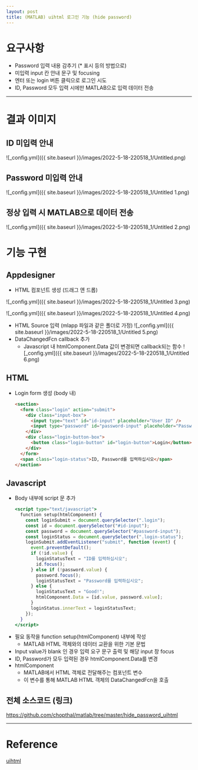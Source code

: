 ```yaml
---
layout: post
title: (MATLAB) uihtml 로그인 기능 (hide password)
---
```


# 요구사항

- Password 입력 내용 감추기 (\* 표시 등의 방법으로)
- 미입력 input 칸 안내 문구 및 focusing
- 엔터 또는 login 버튼 클릭으로 로그인 시도
- ID, Password 모두 입력 시에만 MATLAB으로 입력 데이터 전송

---

# 결과 이미지

## ID 미입력 안내

![_config.yml]({{ site.baseurl }}/images/2022-5-18-220518_1/Untitled.png)

## Password 미입력 안내

![_config.yml]({{ site.baseurl }}/images/2022-5-18-220518_1/Untitled 1.png)

## 정상 입력 시 MATLAB으로 데이터 전송

![_config.yml]({{ site.baseurl }}/images/2022-5-18-220518_1/Untitled 2.png)

# 기능 구현

## Appdesigner

- HTML 컴포넌트 생성 (드래그 앤 드롭)

![_config.yml]({{ site.baseurl }}/images/2022-5-18-220518_1/Untitled 3.png)

![_config.yml]({{ site.baseurl }}/images/2022-5-18-220518_1/Untitled 4.png)

- HTML Source 입력 (mlapp 파일과 같은 폴더로 가정)
  ![_config.yml]({{ site.baseurl }}/images/2022-5-18-220518_1/Untitled 5.png)
- DataChangedFcn callback 추가
  - Javascript 내 htmlComponent.Data 값이 변경되면 callback되는 함수
    ![_config.yml]({{ site.baseurl }}/images/2022-5-18-220518_1/Untitled 6.png)

## HTML

- Login form 생성 (body 내)
  ```html
  <section>
    <form class="login" action="submit">
      <div class="input-box">
        <input type="text" id="id-input" placeholder="User ID" />
        <input type="password" id="password-input" placeholder="Password" />
      </div>
      <div class="login-button-box">
        <button class="login-button" id="login-button">Login</button>
      </div>
    </form>
    <span class="login-status">ID, Password를 입력하십시오</span>
  </section>
  ```

## Javascript

- Body 내부에 script 문 추가
  ```jsx
  <script type="text/javascript">
    function setup(htmlComponent) {
      const loginSubmit = document.querySelector(".login");
      const id = document.querySelector("#id-input");
      const password = document.querySelector("#password-input");
      const loginStatus = document.querySelector(".login-status");
      loginSubmit.addEventListener("submit", function (event) {
        event.preventDefault();
        if (!id.value) {
          loginStatusText = "ID를 입력하십시오";
          id.focus();
        } else if (!password.value) {
          password.focus();
          loginStatusText = "Password를 입력하십시오";
        } else {
          loginStatusText = "Good!";
          htmlComponent.Data = [id.value, password.value];
        }
        loginStatus.innerText = loginStatusText;
      });
    }
  </script>
  ```
- 필요 동작을 function setup(htmlComponent) 내부에 작성
  - MATLAB HTML 객체와의 데이터 교환을 위한 기본 문법
- Input value가 blank 인 경우 입력 요구 문구 출력 및 해당 input 창 focus
- ID, Password가 모두 입력된 경우 htmlComponent.Data를 변경
- htmlComponent
  - MATLAB에서 HTML 객체로 전달해주는 컴포넌트 변수
  - 이 변수를 통해 MATLAB HTML 객체의 DataChangedFcn을 호출

## 전체 소스코드 (링크)

https://github.com/chopthal/matlab/tree/master/hide_password_uihtml

---

# Reference

[uihtml](https://www.mathworks.com/help/matlab/ref/uihtml.html)
